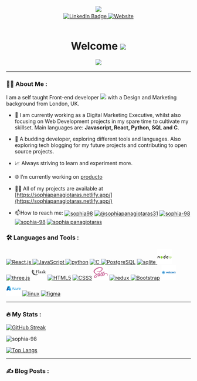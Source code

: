 <div id="header" align="center">
  <img src="https://media.giphy.com/media/XwBzLXzYq7ljHBXkHk/giphy.gif" width="100"/>
  <div id="badges">
  <a href="https://www.linkedin.com/in/sophia-panagiotaras">
    <img src="https://img.shields.io/badge/LinkedIn-blue?style=for-the-badge&logo=linkedin&logoColor=white" alt="LinkedIn Badge"/>
  </a>
  <a href="https://sophiapanagiotaras.netlify.app/">
    <img src="https://img.shields.io/badge/Website-grey?style=for-the-badge" alt="Website"/>
  </a>
</div>
 <img src="https://komarev.com/ghpvc/?username=Sophia-98&style=flat-square&color=orange" alt="" />
  <h1>
  Welcome
  <img src="https://media.giphy.com/media/hvRJCLFzcasrR4ia7z/giphy.gif" width="30px"/>
</h1>
</div>

<div align="center">
  <img src="https://media.giphy.com/media/6ib6KPmkeAjDTxMxij/giphy.gif" width="300px"/>
</div>

---

### :woman_technologist: About Me :

I am a self taught Front-end developer <img src="https://media.giphy.com/media/WUlplcMpOCEmTGBtBW/giphy.gif" width="30"> with a Design and Marketing background  from London, UK.

- :telescope: I am currently working as a Digital Marketing Executive, whilst also focusing on Web Development projects in my spare time to cultivate my skillset. Main languages are: **Javascript, React, Python, SQL and C**.

- :seedling: A budding developer, exploring different tools and languages. Also exploring tech blogging for my future projects and contributing to open source projects.

- :chart_with_upwards_trend: Always striving to learn and experiment more.

- :globe_with_meridians: I’m currently working on [producto](https://github.com/ProductoWebApp/Producto)

- 👨‍💻 All of my projects are available at [https://sophiapanagiotaras.netlify.app/](https://sophiapanagiotaras.netlify.app/)

- :mailbox:How to reach me: 
<a href="https://dev.to/sophia98" target="blank"><img align="center" src="https://raw.githubusercontent.com/rahuldkjain/github-profile-readme-generator/master/src/images/icons/Social/devto.svg" alt="sophia98" height="30" width="40" /></a>
<a href="https://medium.com/@sophiapanagiotaras31" target="blank"><img align="center" src="https://raw.githubusercontent.com/rahuldkjain/github-profile-readme-generator/master/src/images/icons/Social/medium.svg" alt="@sophiapanagiotaras31" height="30" width="40" /></a>
<a href="https://codesandbox.com/sophia-98" target="blank"><img align="center" src="https://raw.githubusercontent.com/rahuldkjain/github-profile-readme-generator/master/src/images/icons/Social/codesandbox.svg" alt="sophia-98" height="30" width="30" /></a>
<a href="https://codepen.io/sophia-98" target="blank"><img align="center" src="https://raw.githubusercontent.com/rahuldkjain/github-profile-readme-generator/master/src/images/icons/Social/codepen.svg" alt="sophia-98" height="30" width="40" /></a>
<a href="https://linkedin.com/in/sophia panagiotaras" target="blank"><img align="center" src="https://raw.githubusercontent.com/rahuldkjain/github-profile-readme-generator/master/src/images/icons/Social/linked-in-alt.svg" alt="sophia panagiotaras" height="30" width="40" /></a>




### :hammer_and_wrench: Languages and Tools :
<div>
 <a href="https://react.dev/" target="_blank" rel="noreferrer"> <img src="https://cdn0.iconfinder.com/data/icons/logos-brands-in-colors/128/react-256.png" title="React.js" alt="React.js" height="40"/> </a>
										<a href="https://developer.mozilla.org/en-US/docs/Web/javascript" target="_blank" rel="noreferrer"><img src="https://th.bing.com/th/id/R.d4001a695e00eed983cd8e65e15caf92?rik=kwu%2bva%2bTMsopmQ&pid=ImgRaw&r=0" title="JavaScript" alt="JavaScript" height="40"/> </a>
										<a href="https://www.python.org/" target="_blank" rel="noreferrer"><img src="https://static.javatpoint.com/blog/images/programming-language1.png" title="python" alt="python" width="40" /></a>
										<a href="https://devdocs.io/c/" target="_blank" rel="noreferrer"> <img src="https://www.vippng.com/png/full/398-3984434_c-language-circle.png" title="C" alt="C" height="40"/> </a>
										<a href="https://www.postgresql.org/" target="_blank" rel="noreferrer"><img src="https://cdn.icon-icons.com/icons2/2415/PNG/512/postgresql_plain_wordmark_logo_icon_146390.png" title="PostgreSQL"  alt="PostgreSQL" height="40"/></a>
										<a href="https://www.sqlite.org/" target="_blank" rel="noreferrer"> <img src="https://download.logo.wine/logo/SQLite/SQLite-Logo.wine.png" title="SQLite" alt="sqlite"  height="40"/> </a> 
										<a href="https://nodejs.org/en" target="_blank" rel="noreferrer"><img src="https://raw.githubusercontent.com/devicons/devicon/1119b9f84c0290e0f0b38982099a2bd027a48bf1/icons/nodejs/nodejs-original-wordmark.svg" title="nodejs" alt="nodejs" width="40" height="40"/></a>
										<a href="https://threejs.org/" target="_blank" rel="noreferrer"><img src="https://www.theorie3.de/wp-content/uploads/2020/11/Threejs_Logo-1.png" title="three.js" alt="three.js"  height="40"/></a>
										<a href="https://flask.palletsprojects.com/en/2.3.x/" target="_blank" rel="noreferrer"><img src="https://raw.githubusercontent.com/devicons/devicon/1119b9f84c0290e0f0b38982099a2bd027a48bf1/icons/flask/flask-original-wordmark.svg" title="flask" alt="flask" width="40" height="40"/></a>
										<a href="https://developer.mozilla.org/en-US/docs/Glossary/HTML5" target="_blank" rel="noreferrer"><img src="https://toppng.com/uploads/thumbnail/html5-logo-11609363747wq0xzr3xhm.png" title="HTML5" alt="HTML5" width="40" height="40"/></a>
										<a href="https://developer.mozilla.org/en-US/docs/Web/CSS" target="_blank" rel="noreferrer"><img src="https://cdn.freebiesupply.com/logos/large/2x/css3-logo-png-transparent.png"  title="CSS3" alt="CSS3" width="40" height="40"/></a>
										<a href="https://sass-lang.com/" target="_blank" rel="noreferrer"><img src="https://raw.githubusercontent.com/devicons/devicon/1119b9f84c0290e0f0b38982099a2bd027a48bf1/icons/sass/sass-original.svg" title="sass" alt="sass" width="40" height="40"/></a>
										<a href="https://redux.js.org/" target="_blank" rel="noreferrer"> <img src="https://raw.githubusercontent.com/reduxjs/redux/master/logo/logo-title-dark.png" title="Redux" alt="redux" height="40"/> </a> 
										<a href="https://getbootstrap.com/" target="_blank" rel="noreferrer"><img src="https://th.bing.com/th/id/R.308a16d88daefd38eb305755fc4d9794?rik=lyk7Jar5CoiJ0g&riu=http%3a%2f%2fmicreiros.com%2fwp-content%2fuploads%2fbootstrap-logo.png&ehk=ZLEAhBc2o52t5YVbek3ZDZRjD6z99E0BeXAUhRbgBfY%3d&risl=&pid=ImgRaw&r=0&sres=1&sresct=1" title="Bootstrap" **alt="Bootstrap"  height="40"/></a>
										<a href="https://webpack.js.org" target="_blank" rel="noreferrer"> <img src="https://raw.githubusercontent.com/devicons/devicon/d00d0969292a6569d45b06d3f350f463a0107b0d/icons/webpack/webpack-original-wordmark.svg" title="webpack" alt="webpack" width="40" height="40"/> </a>
										<a href="https://azure.microsoft.com/en-us/" target="_blank" rel="noreferrer"><img src="https://raw.githubusercontent.com/devicons/devicon/1119b9f84c0290e0f0b38982099a2bd027a48bf1/icons/azure/azure-original-wordmark.svg" title="Azure" alt="Azure" height="40"/></a>
										<a href="https://www.linux.org/pages/download/" target="_blank" rel="noreferrer"><img src="https://th.bing.com/th/id/R.4312c985f9f1fbc2f1fc5bae5d5bb953?rik=2psUGPijvBpVdA&riu=http%3a%2f%2fwww.techieapps.com%2fwp-content%2fuploads%2f2014%2f09%2flinux-logo-600x300.png&ehk=PNBxR502pXjeTTJOAIFJkV3OYuXIQ1aVWO0EP6PNsNo%3d&risl=&pid=ImgRaw&r=0&sres=1&sresct=1" title="linux" **alt="linux"  height="40"/></a>
										<a href="https://www.figma.com/" target="_blank" rel="noreferrer"><img src="https://th.bing.com/th/id/R.67c40fbaff1933553802a18beeb9ac8d?rik=Ilw9DFdVC%2fv6%2bA&pid=ImgRaw&r=0" title="figma" alt="figma" height="40"/></a>
					
										

   
</div>

---

### :fire: My Stats :
[![GitHub Streak](http://github-readme-streak-stats.herokuapp.com?user=Sophia-98&theme=radical&border_radius=5&card_width=1000)](https://git.io/streak-stats)

<p>&nbsp;<img align="left" src="https://github-readme-stats.vercel.app/api?username=sophia-98&show_icons=true&locale=en&theme=radical" alt="sophia-98" /></p>

[![Top Langs](https://github-readme-stats.vercel.app/api/top-langs/?username=Sophia-98&layout=compact&theme=radical)](https://github.com/anuraghazra/github-readme-stats)




---

### :writing_hand: Blog Posts :
<!-- BLOG-POST-LIST:START -->
<!-- BLOG-POST-LIST:END -->
<!--
**Sophia-98/Sophia-98** is a ✨ _special_ ✨ repository because its `README.md` (this file) appears on your GitHub profile.

Here are some ideas to get you started:

- 🔭 I’m currently working on ...
- 🌱 I’m currently learning ...
- 👯 I’m looking to collaborate on ...
- 🤔 I’m looking for help with ...
- 💬 Ask me about ...
- 📫 How to reach me: ...
- 😄 Pronouns: ...
- ⚡ Fun fact: ...
-->
